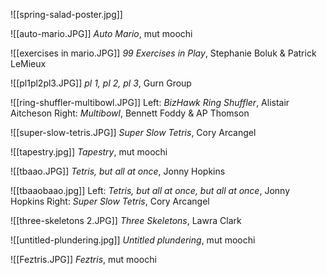 
![[spring-salad-poster.jpg]]


![[auto-mario.JPG]]
*Auto Mario*, mut moochi

![[exercises in mario.JPG]]
*99 Exercises in Play*, Stephanie Boluk & Patrick LeMieux

![[pl1pl2pl3.JPG]]
*pl 1, pl 2, pl 3*, Gurn Group

![[ring-shuffler-multibowl.JPG]]
Left: *BizHawk Ring Shuffler*, Alistair Aitcheson
Right: *Multibowl*, Bennett Foddy & AP Thomson

![[super-slow-tetris.JPG]]
*Super Slow Tetris*, Cory Arcangel

![[tapestry.jpg]]
*Tapestry*, mut moochi

![[tbaao.JPG]]
*Tetris, but all at once*, Jonny Hopkins

![[tbaaobaao.jpg]]
Left: *Tetris, but all at once, but all at once*, Jonny Hopkins
Right: *Super Slow Tetris*, Cory Arcangel

![[three-skeletons 2.JPG]]
*Three Skeletons*, Lawra Clark

![[untitled-plundering.jpg]]
*Untitled plundering*, mut moochi

![[Feztris.JPG]]
*Feztris*, mut moochi
